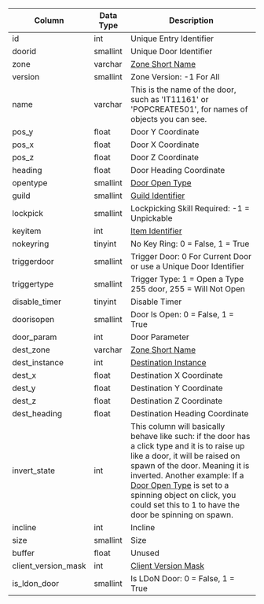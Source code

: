| Column              | Data Type | Description                                                                                                                                                                                                                                                                                                                                                                                |
| ------------------- | --------- | ------------------------------------------------------------------------------------------------------------------------------------------------------------------------------------------------------------------------------------------------------------------------------------------------------------------------------------------------------------------------------------------ |
| id                  | int       | Unique Entry Identifier                                                                                                                                                                                                                                                                                                                                                                    |
| doorid              | smallint  | Unique Door Identifier                                                                                                                                                                                                                                                                                                                                                                     |
| zone                | varchar   | [Zone Short Name](https://eqemu.gitbook.io/server/categories/zones/zone-list)                                                                                                                                                                                                                                                                                                              |
| version             | smallint  | Zone Version: -1 For All                                                                                                                                                                                                                                                                                                                                                                   |
| name                | varchar   | This is the name of the door, such as 'IT11161' or 'POPCREATE501', for names of objects you can see.                                                                                                                                                                                                                                                                                       |
| pos_y               | float     | Door Y Coordinate                                                                                                                                                                                                                                                                                                                                                                          |
| pos_x               | float     | Door X Coordinate                                                                                                                                                                                                                                                                                                                                                                          |
| pos_z               | float     | Door Z Coordinate                                                                                                                                                                                                                                                                                                                                                                          |
| heading             | float     | Door Heading Coordinate                                                                                                                                                                                                                                                                                                                                                                    |
| opentype            | smallint  | [Door Open Type](https://eqemu.gitbook.io/server/categories/zones/door-open-types)                                                                                                                                                                                                                                                                                                         |
| guild               | smallint  | [Guild Identifier](guilds.md)                                                                                                                                                                                                                                                                                                                                                              |
| lockpick            | smallint  | Lockpicking Skill Required: -1 = Unpickable                                                                                                                                                                                                                                                                                                                                                |
| keyitem             | int       | [Item Identifier](items.md)                                                                                                                                                                                                                                                                                                                                                                |
| nokeyring           | tinyint   | No Key Ring: 0 = False, 1 = True                                                                                                                                                                                                                                                                                                                                                           |
| triggerdoor         | smallint  | Trigger Door: 0 For Current Door or use a Unique Door Identifier                                                                                                                                                                                                                                                                                                                           |
| triggertype         | smallint  | Trigger Type: 1 = Open a Type 255 door, 255 = Will Not Open                                                                                                                                                                                                                                                                                                                                |
| disable_timer       | tinyint   | Disable Timer                                                                                                                                                                                                                                                                                                                                                                              |
| doorisopen          | smallint  | Door Is Open: 0 = False, 1 = True                                                                                                                                                                                                                                                                                                                                                          |
| door_param          | int       | Door Parameter                                                                                                                                                                                                                                                                                                                                                                             |
| dest_zone           | varchar   | [Zone Short Name](https://eqemu.gitbook.io/server/categories/zones/zone-list)                                                                                                                                                                                                                                                                                                              |
| dest_instance       | int       | [Destination Instance](instance_list.md)                                                                                                                                                                                                                                                                                                                                                   |
| dest_x              | float     | Destination X Coordinate                                                                                                                                                                                                                                                                                                                                                                   |
| dest_y              | float     | Destination Y Coordinate                                                                                                                                                                                                                                                                                                                                                                   |
| dest_z              | float     | Destination Z Coordinate                                                                                                                                                                                                                                                                                                                                                                   |
| dest_heading        | float     | Destination Heading Coordinate                                                                                                                                                                                                                                                                                                                                                             |
| invert_state        | int       | This column will basically behave like such: if the door has a click type and it is to raise up like a door, it will be raised on spawn of the door. Meaning it is inverted. Another example: If a [Door Open Type](https://eqemu.gitbook.io/server/categories/zones/door-open-types) is set to a spinning object on click, you could set this to 1 to have the door be spinning on spawn. |
| incline             | int       | Incline                                                                                                                                                                                                                                                                                                                                                                                    |
| size                | smallint  | Size                                                                                                                                                                                                                                                                                                                                                                                       |
| buffer              | float     | Unused                                                                                                                                                                                                                                                                                                                                                                                     |
| client_version_mask | int       | [Client Version Mask](https://eqemu.gitbook.io/server/categories/player/client-version-bitmasks)                                                                                                                                                                                                                                                                                           |
| is_ldon_door        | smallint  | Is LDoN Door: 0 = False, 1 = True                                                                                                                                                                                                                                                                                                                                                          |